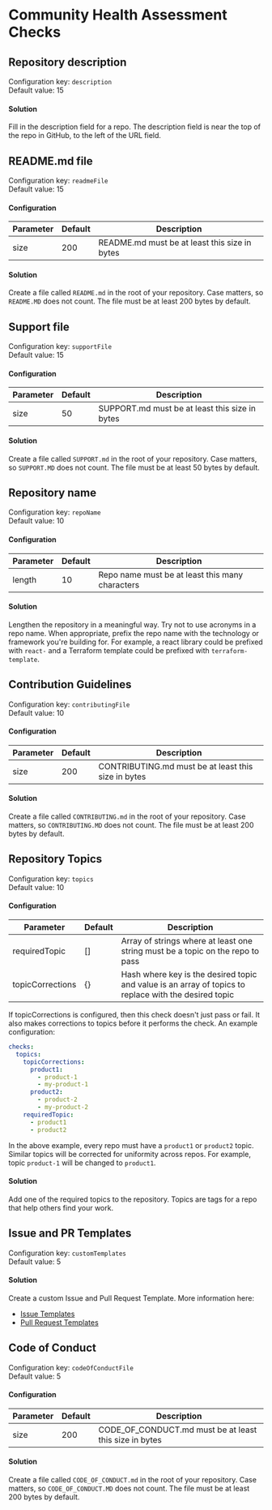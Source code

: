 # Community Health Assessment Checks

## Repository description

Configuration key: `description`  
Default value: 15

#### Solution

Fill in the description field for a repo. The description field is near the top
of the repo in GitHub, to the left of the URL field.

## README.md file

Configuration key: `readmeFile`  
Default value: 15

#### Configuration

| Parameter | Default | Description                                   |
| --------- | ------- | --------------------------------------------- |
| size      | 200     | README.md must be at least this size in bytes |

#### Solution

Create a file called `README.md` in the root of your repository. Case matters,
so `README.MD` does not count. The file must be at least 200 bytes by default.

## Support file

Configuration key: `supportFile`  
Default value: 15

#### Configuration

| Parameter | Default | Description                                    |
| --------- | ------- | ---------------------------------------------- |
| size      | 50      | SUPPORT.md must be at least this size in bytes |

#### Solution

Create a file called `SUPPORT.md` in the root of your repository. Case matters,
so `SUPPORT.MD` does not count. The file must be at least 50 bytes by default.

## Repository name

Configuration key: `repoName`  
Default value: 10

#### Configuration

| Parameter | Default | Description                                     |
| --------- | ------- | ----------------------------------------------- |
| length    | 10      | Repo name must be at least this many characters |

#### Solution

Lengthen the repository in a meaningful way. Try not to use acronyms in a repo
name. When appropriate, prefix the repo name with the technology or framework
you're building for. For example, a react library could be prefixed with
`react-` and a Terraform template could be prefixed with `terraform-template`.

## Contribution Guidelines

Configuration key: `contributingFile`  
Default value: 10

#### Configuration

| Parameter | Default | Description                                         |
| --------- | ------- | --------------------------------------------------- |
| size      | 200     | CONTRIBUTING.md must be at least this size in bytes |

#### Solution

Create a file called `CONTRIBUTING.md` in the root of your repository. Case
matters, so `CONTRIBUTING.MD` does not count. The file must be at least 200
bytes by default.

## Repository Topics

Configuration key: `topics`  
Default value: 10

#### Configuration

| Parameter        | Default | Description                                                                                           |
| ---------------- | ------- | ----------------------------------------------------------------------------------------------------- |
| requiredTopic    | []      | Array of strings where at least one string must be a topic on the repo to pass                        |
| topicCorrections | {}      | Hash where key is the desired topic and value is an array of topics to replace with the desired topic |

If topicCorrections is configured, then this check doesn't just pass or fail. It
also makes corrections to topics before it performs the check. An example
configuration:

```yml
checks:
  topics:
    topicCorrections:
      product1:
        - product-1
        - my-product-1
      product2:
        - product-2
        - my-product-2
    requiredTopic:
      - product1
      - product2
```

In the above example, every repo must have a `product1` or `product2` topic.
Similar topics will be corrected for uniformity across repos. For example, topic
`product-1` will be changed to `product1`.

#### Solution

Add one of the required topics to the repository. Topics are tags for a repo
that help others find your work.

## Issue and PR Templates

Configuration key: `customTemplates`  
Default value: 5

#### Solution

Create a custom Issue and Pull Request Template. More information here:

- [Issue Templates](https://help.github.com/en/github/building-a-strong-community/configuring-issue-templates-for-your-repository)
- [Pull Request Templates](https://help.github.com/en/github/building-a-strong-community/creating-a-pull-request-template-for-your-repository)

## Code of Conduct

Configuration key: `codeOfConductFile`  
Default value: 5

#### Configuration

| Parameter | Default | Description                                            |
| --------- | ------- | ------------------------------------------------------ |
| size      | 200     | CODE_OF_CONDUCT.md must be at least this size in bytes |

#### Solution

Create a file called `CODE_OF_CONDUCT.md` in the root of your repository. Case
matters, so `CODE_OF_CONDUCT.MD` does not count. The file must be at least 200
bytes by default.
